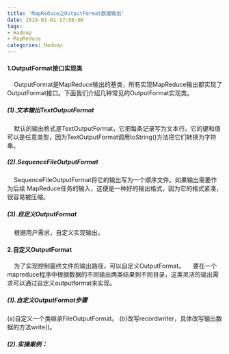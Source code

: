 ```yaml
---
title: 'MapReduce之OutputFormat数据输出'
date: 2019-01-01 17:56:00
tags: 
- Hadoop
- MapReduce
categories: Hadoop
---
```

#### 1.OutputFormat接口实现类
&nbsp;&nbsp;&nbsp;&nbsp;OutputFormat是MapReduce输出的基类，所有实现MapReduce输出都实现了 OutputFormat接口。下面我们介绍几种常见的OutputFormat实现类。

##### (1).文本输出TextOutputFormat
&nbsp;&nbsp;&nbsp;&nbsp;默认的输出格式是TextOutputFormat，它把每条记录写为文本行。它的键和值可以是任意类型，因为TextOutputFormat调用toString()方法把它们转换为字符串。

##### (2).SequenceFileOutputFormat
&nbsp;&nbsp;&nbsp;&nbsp;SequenceFileOutputFormat将它的输出写为一个顺序文件。如果输出需要作为后续 MapReduce任务的输入，这便是一种好的输出格式，因为它的格式紧凑，很容易被压缩。
##### (3).自定义OutputFormat

&nbsp;&nbsp;&nbsp;&nbsp;根据用户需求，自定义实现输出。
#### 2.自定义OutputFormat

&nbsp;&nbsp;&nbsp;&nbsp;为了实现控制最终文件的输出路径，可以自定义OutputFormat。
&nbsp;&nbsp;&nbsp;&nbsp;要在一个mapreduce程序中根据数据的不同输出两类结果到不同目录，这类灵活的输出需求可以通过自定义outputformat来实现。
##### (1).自定义OutputFormat步骤
(a)自定义一个类继承FileOutputFormat。
(b)改写recordwriter，具体改写输出数据的方法write()。
##### (2).实操案例：